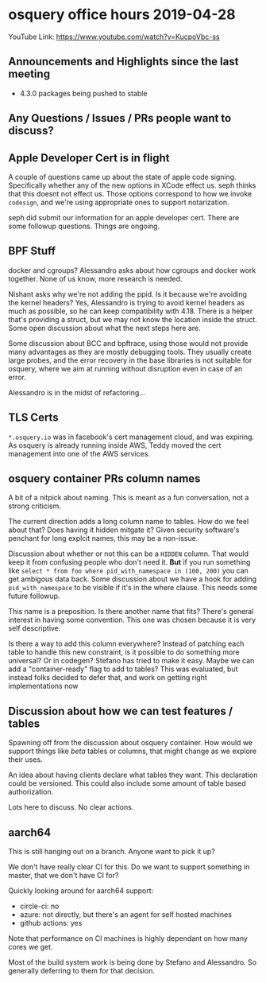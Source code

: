 # osquery office hours 2019-04-28

YouTube Link: https://www.youtube.com/watch?v=KucpoVbc-ss

## Announcements and Highlights since the last meeting

* 4.3.0 packages being pushed to stable

## Any Questions / Issues / PRs people want to discuss?


## Apple Developer Cert is in flight

A couple of questions came up about the state of apple code
signing. Specifically whether any of the new options in XCode effect
us. seph thinks that this doesnt not effect us. Those options
correspond to how we invoke `codesign`, and we're using appropriate
ones to support notarization.

seph did submit our information for an apple developer cert. There are
some followup questions. Things are ongoing.


## BPF Stuff

docker and cgroups? Alessandro asks about how cgroups and docker work
together. None of us know, more research is needed.

Nishant asks why we're not adding the ppid. Is it because we're
avoiding the kernel headers? Yes, Alessandro is trying to avoid kernel
headers as much as possible, so he can keep compatibility with
4.18. There is a helper that's providing a struct, but we may not know
the location inside the struct. Some open discussion about what the
next steps here are.

Some discussion about BCC and bpftrace, using those would not provide
many advantages as they are mostly debugging tools. They usually
create large probes, and the error recovery in the base libraries is
not suitable for osquery, where we aim at running without disruption
even in case of an error.

Alessandro is in the midst of refactoring...

## TLS Certs

`*.osquery.io` was in facebook's cert management cloud, and was
expiring. As osquery is already running inside AWS, Teddy moved the
cert management into one of the AWS services.

## osquery container PRs column names

A bit of a nitpick about naming. This is meant as a fun conversation,
not a strong criticism.

The current direction adds a long column name to tables. How do we
feel about that? Does having it hidden mitgate it? Given security
software's penchant for long explcit names, this may be a non-issue.

Discussion about whether or not this can be a `HIDDEN` column. That
would keep it from confusing people who don't need it. **But** if you
run something like `select * from foo where pid_with_namespace in
(100, 200)` you can get ambigous data back. Some discussion about we
have a hook for adding `pid_with_namespace` to be visible if it's in
the where clause. This needs some future followup.

This name is a preposition. Is there another name that fits? There's
general interest in having some convention. This one was chosen
because it is very self descriptive.

Is there a way to add this column everywhere? Instead of patching each
table to handle this new constraint, is it possible to do something
more universal? Or in codegen? Stefano has tried to make it
easy. Maybe we can add a "container-ready" flag to add to tables? This
was evaluated, but instead folks decided to defer that, and work on
getting right implementations now


## Discussion about how we can test features / tables

Spawning off from the discussion about osquery container. How would we
support things like _beta_ tables or columns, that might change as we
explore their uses.

An idea about having clients declare what tables they want. This
declaration could be versioned. This could also include some amount of
table based authorization.

Lots here to discuss. No clear actions.

## aarch64

This is still hanging out on a branch. Anyone want to pick it up?

We don't have really clear CI for this. Do we want to support
something in master, that we don't have CI for?

Quickly looking around for aarch64 support:
* circle-ci: no
* azure: not directly, but there's an agent for self hosted machines
* github actions: yes

Note that performance on CI machines is highly dependant on how many
cores we get.

Most of the build system work is being done by Stefano and
Alessandro. So generally deferring to them for that decision.
